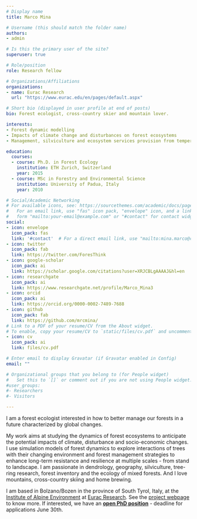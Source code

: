 ```yaml
---
# Display name
title: Marco Mina

# Username (this should match the folder name)
authors:
- admin

# Is this the primary user of the site?
superuser: true

# Role/position
role: Research fellow

# Organizations/Affiliations
organizations:
- name: Eurac Research
  url: "https://www.eurac.edu/en/pages/default.aspx"

# Short bio (displayed in user profile at end of posts)
bio: Forest ecologist, cross-country skier and mountain lover.

interests:
- Forest dynamic modelling
- Impacts of climate change and disturbances on forest ecosystems
- Management, silviculture and ecosystem services provision from temperate forests

education:
  courses:
  - course: Ph.D. in Forest Ecology
    institution: ETH Zurich, Switzerland
    year: 2015
  - course: MSc in Forestry and Environmental Science
    institution: University of Padua, Italy
    year: 2010

# Social/Academic Networking
# For available icons, see: https://sourcethemes.com/academic/docs/page-builder/#icons
#   For an email link, use "fas" icon pack, "envelope" icon, and a link in the
#   form "mailto:your-email@example.com" or "#contact" for contact widget.
social:
- icon: envelope
  icon_pack: fas
  link: '#contact'  # For a direct email link, use "mailto:mina.marco@courrier.uqam.ca".
- icon: twitter
  icon_pack: fab
  link: https://twitter.com/ForesThink
- icon: google-scholar
  icon_pack: ai
  link: https://scholar.google.com/citations?user=XRJCBLgAAAAJ&hl=en
- icon: researchgate
  icon_pack: ai
  link: https://www.researchgate.net/profile/Marco_Mina3
- icon: orcid
  icon_pack: ai
  link: https://orcid.org/0000-0002-7489-7688 
- icon: github
  icon_pack: fab
  link: https://github.com/mrcmina/
# Link to a PDF of your resume/CV from the About widget.
# To enable, copy your resume/CV to `static/files/cv.pdf` and uncomment the lines below.
- icon: cv
  icon_pack: ai
  link: files/cv.pdf

# Enter email to display Gravatar (if Gravatar enabled in Config)
email: ""

# Organizational groups that you belong to (for People widget)
#   Set this to `[]` or comment out if you are not using People widget.
#user_groups:
#- Researchers
#- Visitors

---
```


I am a forest ecologist interested in how to better manage our forests in a future characterized by global changes.  

My work aims at studying the dynamics of forest ecosystems to anticipate the potential impacts of climate, disturbance and socio-economic changes. I use simulation models of forest dynamics to explore interactions of trees with their changing environment and forest management strategies to enhance long-term resistance and resilience at multiple scales - from stand to landscape. I am passionate in dendrology, geography, silviculture, tree-ring research, forest inventory and the ecology of mixed forests. And I love mountains, cross-country skiing and home brewing. 

I am based in Bolzano/Bozen in the province of South Tyrol, Italy, at the [Institute of Alpine Environment](https://www.eurac.edu/en/research/mountains/alpenv/Pages/default.aspx) at [Eurac Research](https://www.eurac.edu/). See the [project webpage](https://www.marco-mina.com/project/reinforce/) to know more. If interested, we have an [**open PhD position**](https://www.eurac.edu/en/aboutus/Jobs/Pages/PhD-student-in-Modelling,-management,-and-resilience-of-future-Alpine-forest-landscapes19052021.aspx) - deadline for applications June 30th.
